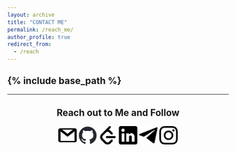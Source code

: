 ```yaml
---
layout: archive
title: "CONTACT ME"
permalink: /reach_me/
author_profile: true
redirect_from:
  - /reach
---
```


{% include base_path %}
-----
-----
<center> <h2>Reach out to Me and Follow</h2></center>

<center>

<a href="aditya.mehta@iitgn.ac.in"><img src="gmail.png" alt="Gmail" style="width:42px;height:42px;"></a> <a href="https://github.com/aditya-me13"><img src="github-mark.png" alt="github" style="width:42px;height:42px;"></a> <a href="https://leetcode.com/u/user8458Ef/"><img src="Leetcode.png" alt="leetcode" style="width:42px;height:42px;"></a> <a href="https://www.linkedin.com/in/aditya-mehta-6ba290256/"><img src="linkedin.png" alt="LinkedIn" style="width:42px;height:42px;"></a>  <a href="https://t.me/AdityaMehta1307"><img src="telegram.png" alt="Telegram" style="width:42px;height:42px;"></a> <a href="https://www.instagram.com/adityaa_me13/?utm_source=qr&igshid=OGIxMTE0OTdkZA%3D%3D"><img src="instagram.png" alt="Instagram" style="width:42px;height:42px;"></a>



</center>


  
  